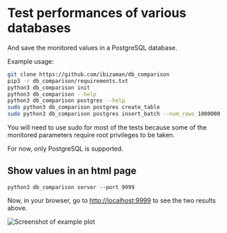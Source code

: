 Test performances of various databases
======================================

And save the monitored values in a PostgreSQL database.

Example usage:
```bash
git clone https://github.com/ibizaman/db_comparison
pip3 -r db_comparison/requirements.txt
python3 db_comparison init
python3 db_comparison --help
python3 db_comparison postgres --help
sudo python3 db_comparison postgres create_table
sudo python3 db_comparison postgres insert_batch --num_rows 1000000
```
You will need to use sudo for most of the tests because some of the
monitored parameters require root privileges to be taken.

For now, only PostgreSQL is supported.


Show values in an html page
---------------------------

```
python3 db_comparison server --port 9999
```

Now, in your browser, go to [http://localhost:9999](http://localhost:9999)
to see the two results above.

![Screenshot of example plot](https://cloud.githubusercontent.com/assets/1044950/14593441/544340de-04df-11e6-8e0e-050cc772cdcf.png)

